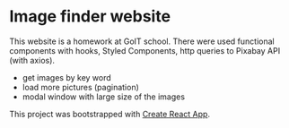 # Image finder website

This website is a homework at GoIT school. There were used functional components with hooks, Styled Components, http queries to Pixabay API (with axios).

- get images by key word
- load more pictures (pagination)
- modal window with large size of the images

This project was bootstrapped with [Create React App](https://github.com/facebook/create-react-app).
